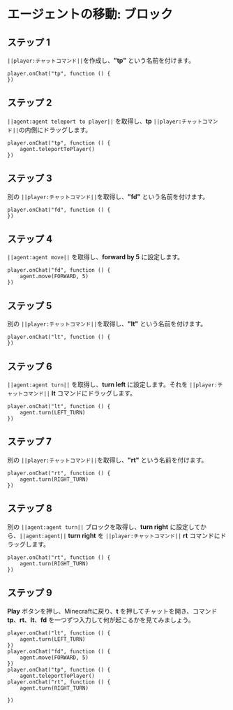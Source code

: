 # エージェントの移動: ブロック

## ステップ 1
``||player:チャットコマンド||``を作成し、**"tp"** という名前を付けます。

```blocks
player.onChat("tp", function () {
})
```

## ステップ 2

``||agent:agent teleport to player||`` を取得し、**tp** ``||player:チャットコマンド||``の内側にドラッグします。

```blocks
player.onChat("tp", function () {
    agent.teleportToPlayer()
})
```

## ステップ 3

別の ``||player:チャットコマンド||``を取得し、**"fd"** という名前を付けます。

```blocks
player.onChat("fd", function () {
})
```

## ステップ 4

``||agent:agent move||`` を取得し、**forward by 5** に設定します。

```blocks
player.onChat("fd", function () {
    agent.move(FORWARD, 5)
})
```

## ステップ 5

別の ``||player:チャットコマンド||``を取得し、**"lt"** という名前を付けます。

```blocks
player.onChat("lt", function () {
})
```

## ステップ 6

``||agent:agent turn||`` を取得し、**turn left** に設定します。それを ``||player:チャットコマンド||`` **lt** コマンドにドラッグします。

```blocks
player.onChat("lt", function () {
    agent.turn(LEFT_TURN)
})
```

## ステップ 7

別の ``||player:チャットコマンド||``を取得し、**"rt"** という名前を付けます。

```blocks
player.onChat("rt", function () {
    agent.turn(RIGHT_TURN)
})
```

## ステップ 8

別の ``||agent:agent turn||`` ブロックを取得し、**turn right** に設定してから、``||agent:agent||`` **turn right** を ``||player:チャットコマンド||`` **rt** コマンドにドラッグします。

```blocks
player.onChat("rt", function () {
    agent.turn(RIGHT_TURN)
})
```


## ステップ 9

**Play** ボタンを押し、Minecraftに戻り、**t** を押してチャットを開き、コマンド **tp**、**rt**、**lt**、**fd** を一つずつ入力して何が起こるかを見てみましょう。


```blocks
player.onChat("lt", function () {
    agent.turn(LEFT_TURN)
})
player.onChat("fd", function () {
    agent.move(FORWARD, 5)
})
player.onChat("tp", function () {
    agent.teleportToPlayer()
player.onChat("rt", function () { 
    agent.turn(RIGHT_TURN) 

})
```